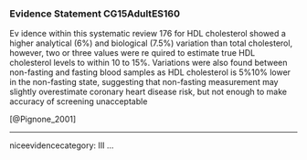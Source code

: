 ### Evidence Statement CG15AdultES160
Ev idence within this systematic review 176 for HDL cholesterol showed a higher analytical (6%) and biological (7.5%) variation than total cholesterol, however, two or three values were re quired to estimate true HDL cholesterol levels to within 10 to 15%. Variations were also found between non-fasting and fasting blood samples as HDL cholesterol is 5%10% lower in the non-fasting state, suggesting that non-fasting measurement may slightly overestimate coronary heart disease risk, but not enough to make accuracy of screening unacceptable

[@Pignone_2001]

---
niceevidencecategory: III
...


